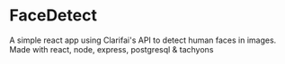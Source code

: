 # FaceDetect
A simple react app using Clarifai's API to detect human faces in images. Made with react, node, express, postgresql &amp; tachyons
